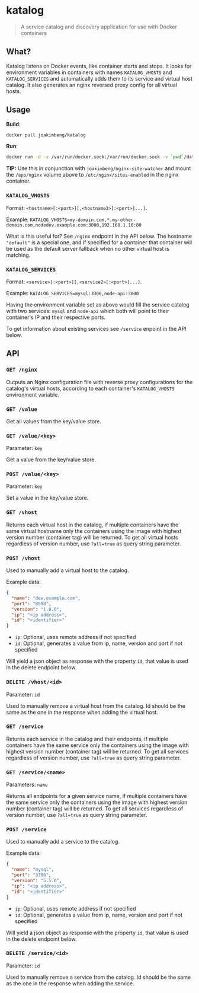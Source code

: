 katalog
=========

> A service catalog and discovery application for use with Docker containers

## What?

Katalog listens on Docker events, like container starts and stops.
It looks for environment variables in containers with names `KATALOG_VHOSTS` and `KATALOG_SERVICES` and automatically adds them to its service and virtual host catalog. It also generates an nginx reversed proxy config for all virtual hosts.

## Usage

**Build**:

```bash
docker pull joakimbeng/katalog
```

**Run**:

```bash
docker run -d -v /var/run/docker.sock:/var/run/docker.sock -v `pwd`/data:/app/data -v `pwd`/nginx:/app/nginx -p 5005:5005 joakimbeng/katalog
```

**TIP:** Use this in conjunction with `joakimbeng/nginx-site-watcher` and mount the `/app/nginx` volume above to `/etc/nginx/sites-enabled` in the nginx container.

### `KATALOG_VHOSTS`

Format: `<hostname>[:<port>][,<hostname2>[:<port>]...]`.

Example: `KATALOG_VHOSTS=my-domain.com,*.my-other-domain.com,nodedev.example.com:3000,192.168.1.10:80`


What is this useful for? See `/nginx` endpoint in the API below. The hostname `"default"` is a special one, and if specified for a container that container will be used as the default server fallback when no other virtual host is matching.


### `KATALOG_SERVICES`

Format: `<service>[:<port>][,<service2>[:<port>]...]`.

Example: `KATALOG_SERVICES=mysql:3306,node-api:3000`


Having the environment variable set as above would fill the service catalog with two services: `mysql` and `node-api` which both will point to their container's IP and their respective ports.

To get information about existing services see `/service` enpoint in the API below.


## API

### `GET /nginx`

Outputs an Nginx configuration file with reverse proxy configurations for the catalog's virtual hosts, according to each container's `KATALOG_VHOSTS` environment variable.

### `GET /value`

Get all values from the key/value store.


### `GET /value/<key>`

Parameter: `key`


Get a value from the key/value store.


### `POST /value/<key>`

Parameter: `key`


Set a value in the key/value store.


### `GET /vhost`

Returns each virtual host in the catalog, if multiple containers have the same virtual hostname only the containers using the image with highest version number (container tag) will be returned. To get all virtual hosts regardless of version number, use `?all=true` as query string parameter.

### `POST /vhost`

Used to manually add a virtual host to the catalog.

Example data:

```json
{
  "name": "dev.example.com",
  "port": "8080",
  "version": "1.0.0",
  "ip": "<ip address>",
  "id": "<identifier>"
}
```

* `ip`: Optional, uses remote address if not specified
* `id`: Optional, generates a value from ip, name, version and port if not specified


Will yield a json object as response with the property `id`, that value is used in the delete endpoint below.

### `DELETE /vhost/<id>`

Parameter: `id`

Used to manually remove a virtual host from the catalog. Id should be the same as the one in the response when adding the virtual host.

### `GET /service`

Returns each service in the catalog and their endpoints, if multiple containers have the same service only the containers using the image with highest version number (container tag) will be returned. To get all services regardless of version number, use `?all=true` as query string parameter.

### `GET /service/<name>`

Parameters: `name`

Returns all endpoints for a given service name, if multiple containers have the same service only the containers using the image with highest version number (container tag) will be returned. To get all services regardless of version number, use `?all=true` as query string parameter.

### `POST /service`

Used to manually add a service to the catalog.

Example data:

```json
{
  "name": "mysql",
  "port": "3306",
  "version": "5.5.6",
  "ip": "<ip address>",
  "id": "<identifier>"
}
```

* `ip`: Optional, uses remote address if not specified
* `id`: Optional, generates a value from ip, name, version and port if not specified


Will yield a json object as response with the property `id`, that value is used in the delete endpoint below.

### `DELETE /service/<id>`

Parameter: `id`

Used to manually remove a service from the catalog. Id should be the same as the one in the response when adding the service.
